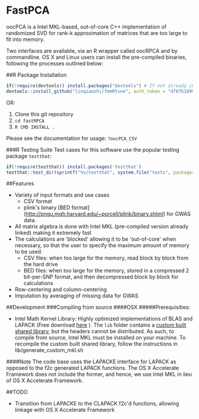 # FastPCA
oocPCA is a Intel MKL-based, out-of-core C++ implementation of randomized
SVD for rank-k approximation of matrices that are too large to fit into
memory.

Two interfaces are available, via an R wrapper called oocRPCA and by
commandline.   OS X and Linux users can install the pre-compiled binaries,
following the processes outlined below:

##R Package Installation
```R
if(!require(devtools)) install.packages("devtools") # If not already installed
devtools::install_github("linqiaozhi/fmmRtsne", auth_token = "df6fb169997c1c59d34c6dc7254657cdf54ae8f1")
```

OR:

1.  Clone this git repository
2. `cd fastRPCA`
3. `R CMD INSTALL .`

Please see the documentation for usage: `?oocPCA_CSV`

###R Testing Suite
Test cases for this software use the popular testing package `testthat`:

```R
if(!require(testthat)) install.packages('testthat')
testthat::test_dir(sprintf("%s/testthat", system.file("tests", package="oocRPCA")))
```

##Features
* Variety of input formats and use cases
  * CSV format
  * plink's binary [BED format] (http://pngu.mgh.harvard.edu/~purcell/plink/binary.shtml) for GWAS data. 
* All matrix algebra is done with Intel MKL (pre-compiled version already linked) making it extremely fast
* The calculations are 'blocked' allowing it to be 'out-of-core' when necessary, so that the user to specify the maximum amount of memory to be used.
  * CSV files: when too large for the memory, read block by block from the hard drive
  * BED files: when too large for the memory, stored in a compressed 2 bit-per-SNP format, and then decompressed block by block for calculations
* Row-centering and column-centering
* Imputation by averaging of missing data for GWAS


##Development
###Compiling from source
####OSX
#####Prerequisities:
* Intel Math Kernel Library: Highly optimized implementations of BLAS and LAPACK (Free download [here](https://software.intel.com/sites/campaigns/nest/) ).  The `lib` folder contains a [custom built shared library](https://software.intel.com/en-us/node/528690), but the headers cannot be distributed.  As such, to compile from source, Intel MKL must be installed on your machine.  To recompile the custom built shared library, follow the instructions in lib/generate_custom_mkl.sh

####Note
The code base uses the LAPACKE interface for LAPACK as opposed to the f2c
generated LAPACK functions.  The OS X Accelerate Framework does not include the
former, and hence, we use Intel MKL in lieu of OS X Accelerate Framework. 

##TODO
* Transition from LAPACKE to the CLAPACK f2c'd functions, allowing linkage with OS X Accelerate Framework
